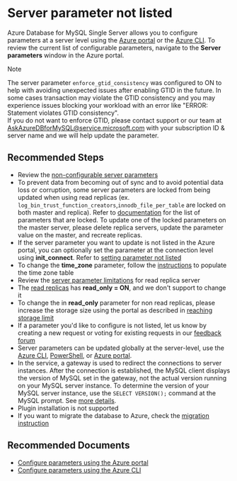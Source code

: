 <properties
    pageTitle="Server parameter not listed"
    description="Server parameter not listed"
    service="microsoft.dbformysql"
    resource="servers"
    authors="ambhatna"
    ms.author="ambhatna"
    displayOrder="430"
    selfHelpType="generic"
    supportTopicIds="32747550"
    resourceTags="servers, databases"
    productPesIds="17343"
    cloudEnvironments="public, Fairfax, usnat, ussec"
    articleId="1e6e66c0-4e0e-4d02-926b-0d96c1d9ea65"
    ownershipId="AzureData_AzureDatabaseforMySQL"
/>

# Server parameter not listed

Azure Database for MySQL Single Server allows you to configure parameters at a server level using the [Azure portal](https://docs.microsoft.com/azure/mysql/howto-server-parameters) or the [Azure CLI](https://docs.microsoft.com/azure/mysql/howto-configure-server-parameters-using-cli). To review the current list of configurable parameters, navigate to the **Server parameters** window in the Azure portal.

> [!NOTE]
> The server parameter `enforce_gtid_consistency` was configured to ON to help with avoiding unexpected issues after enabling GTID in the future. In some cases transaction may violate the GTID consistency and you may experience issues blocking your workload with an error like "ERROR: Statement violates GTID consistency".<br>
If you do not want to enforce GTID, please contact support or our team at AskAzureDBforMySQL@service.microsoft.com with your subscription ID & server name and we will help update the parameter.

## **Recommended Steps**

* Review the [non-configurable server parameters](https://docs.microsoft.com/azure/mysql/concepts-server-parameters#non-configurable-server-parameters)
* To prevent data from becoming out of sync and to avoid potential data loss or corruption, some server parameters are locked from being updated when using read replicas (ex. `log_bin_trust_function_creators`,`innodb_file_per_table` are locked on both master and replica). Refer to [documentation](https://docs.microsoft.com/azure/mysql/concepts-read-replicas#server-parameters) for the list of parameters that are locked. To update one of the locked parameters on the master server, please delete replica servers, update the parameter value on the master, and recreate replicas.
* If the server parameter you want to update is not listed in the Azure portal, you can optionally set the parameter at the connection level using **init_connect**. Refer to [setting parameter not listed](https://docs.microsoft.com/azure/mysql/howto-server-parameters#setting-parameters-not-listed)
* To change the **time_zone** parameter, follow the [instructions](https://docs.microsoft.com/azure/mysql/howto-server-parameters#working-with-the-time-zone-parameter) to populate the time zone table
* Review the [server parameter limitations](https://docs.microsoft.com/azure/mysql/concepts-read-replicas#considerations-and-limitations) for read replica server
* The [read replicas](https://docs.microsoft.com/azure/mysql/concepts-read-replicas) has **read_only = ON**, and we don't support to change it
* To change the in **read_only** parameter for non read replicas, please increase the storage size using the portal as described in [reaching storage limit](https://docs.microsoft.com/azure/mysql/concepts-pricing-tiers#storage)
* If a parameter you'd like to configure is not listed, let us know by creating a new request or voting for existing requests in our [feedback forum](https://feedback.azure.com/forums/597982-azure-database-for-mysql)
* Server parameters can be updated globally at the server-level, use the [Azure CLI](https://docs.microsoft.com/azure/mysql/howto-configure-server-parameters-using-cli), [PowerShell](https://docs.microsoft.com/azure/mysql/howto-configure-server-parameters-using-powershell), or [Azure portal](https://docs.microsoft.com/azure/mysql/howto-server-parameters).
* In the service, a gateway is used to redirect the connections to server instances. After the connection is established, the MySQL client displays the version of MySQL set in the gateway, not the actual version running on your MySQL server instance. To determine the version of your MySQL server instance, use the `SELECT VERSION();` command at the MySQL prompt. See [more details](https://docs.microsoft.com/azure/mysql/concepts-supported-versions).
* Plugin installation is not supported
* If you want to migrate the database to Azure, check the [migration instruction](https://docs.microsoft.com/azure/mysql/concepts-migrate-dump-restore/)

## **Recommended Documents**

* [Configure parameters using the Azure portal](https://docs.microsoft.com/azure/mysql/howto-server-parameters)<br>
* [Configure parameters using the Azure CLI](https://docs.microsoft.com/azure/mysql/howto-configure-server-parameters-using-cli)